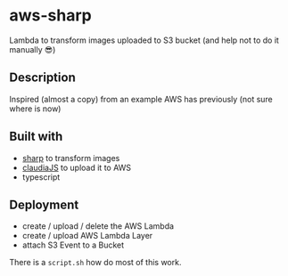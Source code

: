# aws-sharp

Lambda to transform images uploaded to S3 bucket (and help not to do it manually :sunglasses:)

## Description

Inspired (almost a copy) from an example AWS has previously (not sure where is now)

## Built with

- [sharp](https://github.com/lovell/sharp) to transform images
- [claudiaJS](https://github.com/claudiajs/claudia) to upload it to AWS
- typescript

## Deployment

- create / upload / delete the AWS Lambda
- create / upload AWS Lambda Layer
- attach S3 Event to a Bucket

There is a `script.sh` how do most of this work.
